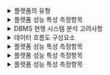 <details>
<summary>플랫폼의 유형</summary>
  <b>싱투멀</b><br/>
  싱글 사이드 / 투 사이드 / 멀티 사이드 플랫폼
</details>

<details>
<summary>플랫폼 성능 특성 측정항목</summary>
  <b>경사응가</b><br/>
  경과시간 / 사용률 / 응답시간 / 가용성
</details>

<details>
<summary>DBMS 현행 시스템 분석 고려사항</summary>
  <b>가성호기구</b><br/>
  가용성 / 성능 / 상호호환성 / 기술지원 / 구축비용
</details>

<details>
<summary>데이터 흐름도 구성요소</summary>
  <b>프플스터</b><br/>
  Process / Data Flow / Data Store / Terminator
</details>

<details>
<summary>플랫폼 성능 특성 측정항목</summary>
  <b>경사응가</b><br/>
  경과시간 / 사용률 / 응답시간 / 가용성
</details>

<details>
<summary>플랫폼 성능 특성 측정항목</summary>
  <b>경사응가</b><br/>
  경과시간 / 사용률 / 응답시간 / 가용성
</details>

<details>
<summary>플랫폼 성능 특성 측정항목</summary>
  <b>경사응가</b><br/>
  경과시간 / 사용률 / 응답시간 / 가용성
</details>
